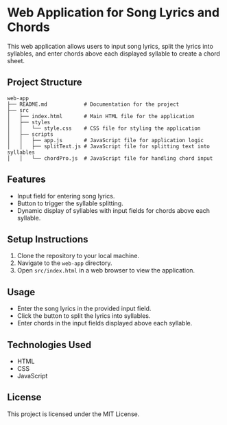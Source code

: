 # Web Application for Song Lyrics and Chords

This web application allows users to input song lyrics, split the lyrics into syllables, and enter chords above each displayed syllable to create a chord sheet.

## Project Structure

```
web-app
├── README.md            # Documentation for the project
├── src
│   ├── index.html       # Main HTML file for the application
│   ├── styles
│   │   └── style.css    # CSS file for styling the application
│   ├── scripts
│   │   ├── app.js       # JavaScript file for application logic
│   │   ├── splitText.js # JavaScript file for splitting text into syllables
│   │   └── chordPro.js  # JavaScript file for handling chord input
```

## Features

- Input field for entering song lyrics.
- Button to trigger the syllable splitting.
- Dynamic display of syllables with input fields for chords above each syllable.

## Setup Instructions

1. Clone the repository to your local machine.
2. Navigate to the `web-app` directory.
3. Open `src/index.html` in a web browser to view the application.

## Usage

- Enter the song lyrics in the provided input field.
- Click the button to split the lyrics into syllables.
- Enter chords in the input fields displayed above each syllable.

## Technologies Used

- HTML
- CSS
- JavaScript

## License

This project is licensed under the MIT License.
